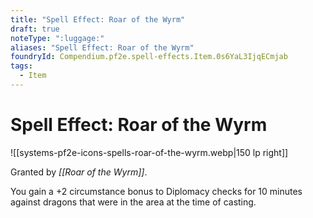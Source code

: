 ```yaml
---
title: "Spell Effect: Roar of the Wyrm"
draft: true
noteType: ":luggage:"
aliases: "Spell Effect: Roar of the Wyrm"
foundryId: Compendium.pf2e.spell-effects.Item.0s6YaL3IjqECmjab
tags:
  - Item
---
```


# Spell Effect: Roar of the Wyrm
![[systems-pf2e-icons-spells-roar-of-the-wyrm.webp|150 lp right]]

Granted by _[[Roar of the Wyrm]]_.

You gain a +2 circumstance bonus to Diplomacy checks for 10 minutes against dragons that were in the area at the time of casting.
